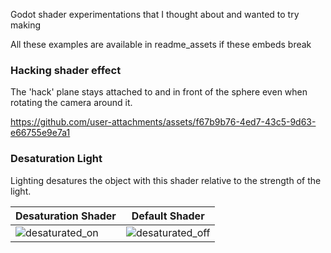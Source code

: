 Godot shader experimentations that I thought about and wanted to try making

All these examples are available in readme_assets if these embeds break

### Hacking shader effect
The 'hack' plane stays attached to and in front of the sphere even when rotating the camera around it.

https://github.com/user-attachments/assets/f67b9b76-4ed7-43c5-9d63-e66755e9e7a1

### Desaturation Light
Lighting desatures the object with this shader relative to the strength of the light.

| Desaturation Shader  | Default Shader |
| ------------- | ------------- |
| ![desaturated_on](https://github.com/user-attachments/assets/cb94ef05-2482-48a1-a994-823f7e10011f) | ![desaturated_off](https://github.com/user-attachments/assets/1841286f-3584-46dc-b761-f46612a48590) |
